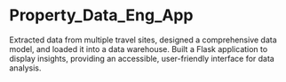 # Property_Data_Eng_App
Extracted data from multiple travel sites, designed a comprehensive data model, and loaded it into a data warehouse. Built a Flask application to display insights, providing an accessible, user-friendly interface for data analysis.
